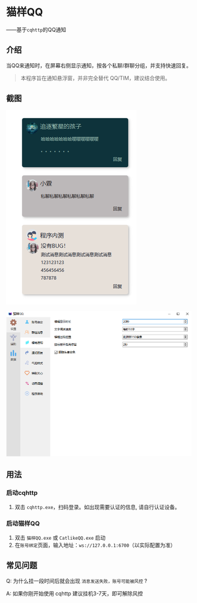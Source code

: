 猫样QQ
===

——基于`cqhttp`的QQ通知



## 介绍

当QQ来通知时，在屏幕右侧显示通知，按各个私聊/群聊分组，并支持快速回复。

> 本程序旨在通知悬浮窗，并非完全替代 QQ/TIM，建议结合使用。



## 截图

![消息截图](screenshots/screenshot1.png)

![配置截图](screenshots/screenshot2.png)



## 用法

### 启动cqhttp

1. 双击 `cqhttp.exe`，扫码登录。如出现需要认证的信息, 请自行认证设备。

### 启动猫样QQ

1. 双击 `猫样QQ.exe` 或 `CatlikeQQ.exe` 启动
2. 在`账号绑定`页面，输入地址：`ws://127.0.0.1:6700`（以实际配置为准）



## 常见问题

Q: 为什么挂一段时间后就会出现 `消息发送失败，账号可能被风控` ?

A: 如果你刚开始使用 cqhttp 建议挂机3-7天，即可解除风控

